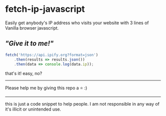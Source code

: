 # fetch-ip-javascript
Easily get anybody's IP address who visits your website with 3 lines of Vanilla browser javascript.

## _"Give it to me!"_

```javascript
fetch('https://api.ipify.org?format=json')
    .then(results => results.json())    
    .then(data => console.log(data.ip));

```

that's it! easy, no?

---
Please help me by giving this repo a ⭐ :)

---

<p>this is just a code snippet to help people. I am not responsible in any way of it's illicit or unintended use.</p>
